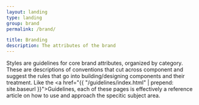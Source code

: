 ```yaml
---
layout: landing
type: landing
group: brand
permalink: /brand/

title: Branding
description: The attributes of the brand
---
```


Styles are guidelines for core brand attributes, organized by category. These are descriptions of conventions that cut across component and suggest the rules that go into building/designing components and their treatment. Like the <a href="{{ "/guidelines/index.html" | prepend: site.baseurl }}">Guidelines</a>, each of these pages is effectively a reference article on how to use and approach the specitic subject area.
